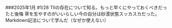 ###2025年1月
#1/28
TIlの存在について知る。もっと早くにやっておくべきだったと後悔
草を生やすのがいいらしい今の自分は砂漠状態スッカスカだった。
Markdown記法について学んだ（なぜか使えない）

